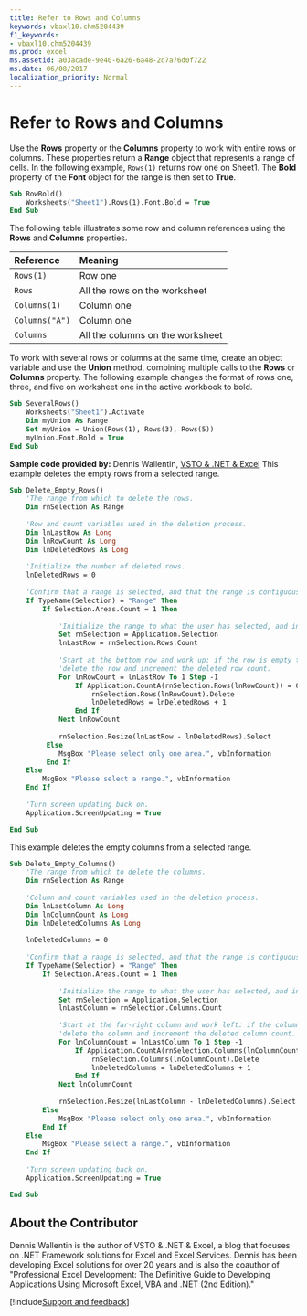```yaml
---
title: Refer to Rows and Columns
keywords: vbaxl10.chm5204439
f1_keywords:
- vbaxl10.chm5204439
ms.prod: excel
ms.assetid: a03acade-9e40-6a26-6a48-2d7a76d0f722
ms.date: 06/08/2017
localization_priority: Normal
---
```



# Refer to Rows and Columns

Use the  **Rows** property or the **Columns** property to work with entire rows or columns. These properties return a **Range** object that represents a range of cells. In the following example, `Rows(1)` returns row one on Sheet1. The **Bold** property of the **Font** object for the range is then set to **True**.


```vb
Sub RowBold() 
    Worksheets("Sheet1").Rows(1).Font.Bold = True 
End Sub
```


The following table illustrates some row and column references using the  **Rows** and **Columns** properties.



|**Reference**|**Meaning**|
|:-----|:-----|
| `Rows(1)`|Row one|
| `Rows`|All the rows on the worksheet|
| `Columns(1)`|Column one|
| `Columns("A")`|Column one|
| `Columns`|All the columns on the worksheet|

To work with several rows or columns at the same time, create an object variable and use the  **Union** method, combining multiple calls to the **Rows** or **Columns** property. The following example changes the format of rows one, three, and five on worksheet one in the active workbook to bold.



```vb
Sub SeveralRows() 
    Worksheets("Sheet1").Activate 
    Dim myUnion As Range 
    Set myUnion = Union(Rows(1), Rows(3), Rows(5)) 
    myUnion.Font.Bold = True 
End Sub
```

 **Sample code provided by:** Dennis Wallentin, [VSTO & .NET & Excel](https://xldennis.wordpress.com/)
This example deletes the empty rows from a selected range.



```vb
Sub Delete_Empty_Rows()
    'The range from which to delete the rows.
    Dim rnSelection As Range
    
    'Row and count variables used in the deletion process.
    Dim lnLastRow As Long
    Dim lnRowCount As Long
    Dim lnDeletedRows As Long
    
    'Initialize the number of deleted rows.
    lnDeletedRows = 0
    
    'Confirm that a range is selected, and that the range is contiguous.
    If TypeName(Selection) = "Range" Then
        If Selection.Areas.Count = 1 Then
            
            'Initialize the range to what the user has selected, and initialize the count for the upcoming FOR loop.
            Set rnSelection = Application.Selection
            lnLastRow = rnSelection.Rows.Count
        
            'Start at the bottom row and work up: if the row is empty then
            'delete the row and increment the deleted row count.
            For lnRowCount = lnLastRow To 1 Step -1
                If Application.CountA(rnSelection.Rows(lnRowCount)) = 0 Then
                    rnSelection.Rows(lnRowCount).Delete
                    lnDeletedRows = lnDeletedRows + 1
                End If
            Next lnRowCount
        
            rnSelection.Resize(lnLastRow - lnDeletedRows).Select
         Else
            MsgBox "Please select only one area.", vbInformation
         End If
    Else
        MsgBox "Please select a range.", vbInformation
    End If
    
    'Turn screen updating back on.
    Application.ScreenUpdating = True

End Sub
```

This example deletes the empty columns from a selected range.



```vb
Sub Delete_Empty_Columns()
    'The range from which to delete the columns.
    Dim rnSelection As Range
    
    'Column and count variables used in the deletion process.
    Dim lnLastColumn As Long
    Dim lnColumnCount As Long
    Dim lnDeletedColumns As Long
    
    lnDeletedColumns = 0
    
    'Confirm that a range is selected, and that the range is contiguous.
    If TypeName(Selection) = "Range" Then
        If Selection.Areas.Count = 1 Then
            
            'Initialize the range to what the user has selected, and initialize the count for the upcoming FOR loop.
            Set rnSelection = Application.Selection
            lnLastColumn = rnSelection.Columns.Count
        
            'Start at the far-right column and work left: if the column is empty then
            'delete the column and increment the deleted column count.
            For lnColumnCount = lnLastColumn To 1 Step -1
                If Application.CountA(rnSelection.Columns(lnColumnCount)) = 0 Then
                    rnSelection.Columns(lnColumnCount).Delete
                    lnDeletedColumns = lnDeletedColumns + 1
                End If
            Next lnColumnCount
    
            rnSelection.Resize(lnLastColumn - lnDeletedColumns).Select
        Else
            MsgBox "Please select only one area.", vbInformation
        End If
    Else
        MsgBox "Please select a range.", vbInformation
    End If
    
    'Turn screen updating back on.
    Application.ScreenUpdating = True

End Sub
```


## About the Contributor
<a name="AboutContributor"> </a>

Dennis Wallentin is the author of VSTO & .NET & Excel, a blog that focuses on .NET Framework solutions for Excel and Excel Services. Dennis has been developing Excel solutions for over 20 years and is also the coauthor of "Professional Excel Development: The Definitive Guide to Developing Applications Using Microsoft Excel, VBA and .NET (2nd Edition)."

[!include[Support and feedback](~/includes/feedback-boilerplate.md)]
